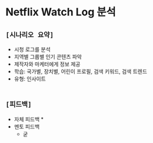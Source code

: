 # Netflix Watch Log 분석

## `[시나리오 요약]`
* 시청 로그를 분석
* 지역별 그룹별 인기 콘텐츠 파악
* 제작자와 마케터에게 정보 제공
* 학습: 국가별, 장치별, 어린이 프로필, 검색 키워드, 검색 트렌드
* 유형: 인사이트
<br><br>

## `[피드백]`
* 자체 피드백
    * 
* 멘토 피드백
    * 굳
<br><br>




